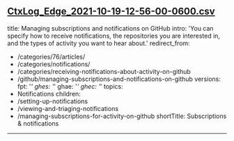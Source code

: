 [CtxLog_Edge_2021-10-19-12-56-00-0600.csv](https://github.com/github/docs/files/7575071/CtxLog_Edge_2021-10-19-12-56-00-0600.csv)
---
title: Managing subscriptions and notifications on GitHub
intro: 'You can specify how to receive notifications, the repositories you are interested in, and the types of activity you want to hear about.'
redirect_from:
  - /categories/76/articles/
  - /categories/notifications/
  - /categories/receiving-notifications-about-activity-on-github
  - /github/managing-subscriptions-and-notifications-on-github
versions:
  fpt: '*'
  ghes: '*'
  ghae: '*'
  ghec: '*'
topics:
  - Notifications
children:
  - /setting-up-notifications
  - /viewing-and-triaging-notifications
  - /managing-subscriptions-for-activity-on-github
shortTitle: Subscriptions & notifications
---

